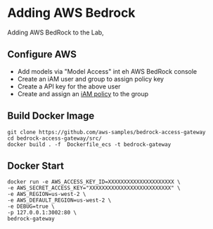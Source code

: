 # Adding AWS Bedrock

Adding AWS BedRock to the Lab, 

## Configure AWS

* Add models via "Model Access" int eh AWS BedRock console
* Create an iAM user and group to assign policy key
* Create a API key for the above user
* Create and assign an [iAM policy](iAMPolicy.json) to the group


## Build Docker Image 

```
git clone https://github.com/aws-samples/bedrock-access-gateway
cd bedrock-access-gateway/src/
docker build . -f  Dockerfile_ecs -t bedrock-gateway
```

## Docker Start

```
docker run -e AWS_ACCESS_KEY_ID=XXXXXXXXXXXXXXXXXXXXX \
-e AWS_SECRET_ACCESS_KEY="XXXXXXXXXXXXXXXXXXXXXXXXXX" \
-e AWS_REGION=us-west-2 \
-e AWS_DEFAULT_REGION=us-west-2 \
-e DEBUG=true \
-p 127.0.0.1:3002:80 \
bedrock-gateway
```
